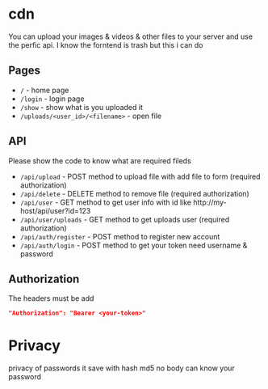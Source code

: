 # cdn

You can upload your images & videos & other files to your server and use the perfic api.
I know the forntend is trash but this i can do 

## Pages
- `/` - home page
- `/login` - login page
- `/show` - show what is you uploaded it
- `/uploads/<user_id>/<filename>` - open file

## API
Please show the code to know what are required fileds 
- `/api/upload` - POST method to upload file with add file to form (required authorization)
- `/api/delete` - DELETE method to remove file (required authorization)
- `/api/user` - GET method to get user info with id like http://my-host/api/user?id=123
- `/api/user/uploads` - GET method to get uploads user (required authorization)
- `/api/auth/register` - POST method to register new account
- `/api/auth/login` - POST method to get your token need username & password

## Authorization
The headers must be add 
```json
"Authorization": "Bearer <your-token>"
```

# Privacy
privacy of passwords it save with hash md5 no body can know your password
